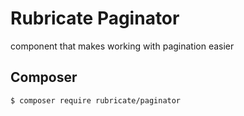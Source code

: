 # Rubricate Paginator
component that makes working with pagination easier

## Composer
```
$ composer require rubricate/paginator
```
